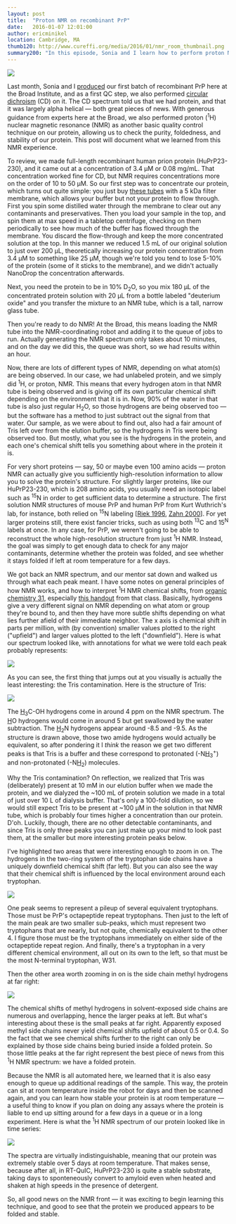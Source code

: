 ```yaml
---
layout: post
title:  "Proton NMR on recombinant PrP"
date:   2016-01-07 12:01:00
author: ericminikel
location: Cambridge, MA
thumb120: http://www.cureffi.org/media/2016/01/nmr_room_thumbnail.png
summary200: "In this episode, Sonia and I learn how to perform proton NMR as a quality control check on our recombinant prion protein."
---
```


![](/media/2016/01/nmr_room.png)

Last month, Sonia and I [produced](/2015/12/22/our-first-recombinant-prp-prep-at-broad/) our first batch of recombinant PrP here at the Broad Institute, and as a first QC step, we also performed [circular dichroism](/2015/12/26/circular-dichroism-on-recombinant-prp/) (CD) on it. The CD spectrum told us that we had protein, and that it was largely alpha helical &mdash; both great pieces of news. With generous guidance from experts here at the Broad, we also performed proton (<sup>1</sup>H) nuclear magnetic resonance (NMR) as another basic quality control technique on our protein, allowing us to check the purity, foldedness, and stability of our protein. This post will document what we learned from this NMR experience.

To review, we made full-length recombinant human prion protein (HuPrP23-230), and it came out at a concentration of 3.4 &mu;M or 0.08 mg/mL. That concentration worked fine for CD, but NMR requires concentrations more on the order of 10 to 50 &mu;M. So our first step was to concentrate our protein, which turns out quite simple: you just buy [these tubes](http://www.sigmaaldrich.com/labware/labware-products.html?TablePage=102217592) with a 5 kDa filter membrane, which allows your buffer but not your protein to flow through. First you spin some distilled water through the membrane to clear out any contaminants and preservatives. Then you load your sample in the top, and spin them at max speed in a tabletop centrifuge, checking on them periodically to see how much of the buffer has flowed through the membrane. You discard the flow-through and keep the more concentrated solution at the top. In this manner we reduced 1.5 mL of our original solution to just over 200 &mu;L, theoretically increasing our protein concentration from 3.4 &mu;M to something like 25 &mu;M, though we're told you tend to lose 5-10% of the protein (some of it sticks to the membrane), and we didn't actually NanoDrop the concentration afterwards.

Next, you need the protein to be in 10% D<sub>2</sub>O, so you mix 180 &mu;L of the concentrated protein solution with 20 &mu;L from a bottle labeled "deuterium oxide" and you transfer the mixture to an NMR tube, which is a tall, narrow glass tube.

Then you're ready to do NMR! At the Broad, this means loading the NMR tube into the NMR-coordinating robot and adding it to the queue of jobs to run. Actually generating the NMR spectrum only takes about 10 minutes, and on the day we did this, the queue was short, so we had results within an hour.

Now, there are lots of different types of NMR, depending on what atom(s) are being observed. In our case, we had unlabeled protein, and we simply did <sup>1</sup>H, or proton, NMR. This means that every hydrogen atom in that NMR tube is being observed and is giving off its own particular chemical shift depending on the environment that it is in. Now, 90% of the water in that tube is also just regular H<sub>2</sub>O, so those hydrogens are being observed too &mdash; but the software has a method to just subtract out the signal from that water. Our sample, as we were about to find out, also had a fair amount of Tris left over from the elution buffer, so the hydrogens in Tris were being observed too. But mostly, what you see is the hydrogens in the protein, and each one's chemical shift tells you something about where in the protein it is.

For very short proteins &mdash; say, 50 or maybe even 100 amino acids &mdash; proton NMR can actually give you sufficiently high-resolution information to allow you to solve the protein's structure. For slightly larger proteins, like our HuPrP23-230, which is 208 amino acids, you usually need an isotopic label such as <sup>15</sup>N in order to get sufficient data to determine a structure. The first solution NMR structures of mouse PrP and human PrP from Kurt Wuthrich's lab, for instance, both relied on <sup>15</sup>N labeling [[Riek 1996], [Zahn 2000]]. For yet larger proteins still, there exist fancier tricks, such as using both <sup>13</sup>C and 15<sup>N</sup> labels at once. In any case, for PrP, we weren't going to be able to reconstruct the whole high-resolution structure from just <sup>1</sup>H NMR. Instead, the goal was simply to get enough data to check for any major contaminants, determine whether the protein was folded, and see whether it stays folded if left at room temperature for a few days.

We got back an NMR spectrum, and our mentor sat down and walked us through what each peak meant. I have some notes on general principles of how NMR works, and how to interpret <sup>1</sup>H NMR chemical shifts, from [organic chemistry 31](/2015/04/24/organic-chemistry-31/), especially [this handout](/media/2015/04/chem-20-lecture-31-handout.pdf) from that class. Basically, hydrogens give a very different signal on NMR depending on what atom or group they're bound to, and then they have more subtle shifts depending on what lies further afield of their immediate neighbor. The x axis is chemical shift in parts per million, with (by convention) smaller values plotted to the right ("upfield") and larger values plotted to the left ("downfield"). Here is what our spectrum looked like, with annotations for what we were told each peak probably represents:

![](/media/2016/01/huprp23-230-1h-nmr-overall.png)

As you can see, the first thing that jumps out at you visually is actually the least interesting: the Tris contamination. Here is the structure of Tris:

![](/media/2015/12/tris.png)

The <u>H</u><sub>3</sub>C-OH hydrogens come in around 4 ppm on the NMR spectrum. The <u>H</u>O hydrogens would come in around 5 but get swallowed by the water subtraction. The <u>H</u><sub>2</sub>N hydrogens appear around -8.5 and -9.5. As the structure is drawn above, those two amide hydrogens would actually be equivalent, so after pondering it I *think* the reason we get two different peaks is that Tris is a buffer and these correspond to protonated (-N<u>H</u><sub>3</sub><sup>+</sup>) and non-protonated (-N<u>H</u><sub>2</sub>) molecules.

Why the Tris contamination? On reflection, we realized that Tris was (deliberately) present at 10 mM in our elution buffer when we made the protein, and we dialyzed the ~100 mL of protein solution we made in a total of just over 10 L of dialysis buffer. That's only a 100-fold dilution, so we would still expect Tris to be present at ~100 &mu;M in the solution in that NMR tube, which is probably four times higher a concentration than our protein. D'oh. Luckily, though, there are no other detectable contaminants, and since Tris is only three peaks you can just make up your mind to look past them, at the smaller but more interesting protein peaks below.

I've highlighted two areas that were interesting enough to zoom in on. The hydrogens in the two-ring system of the tryptophan side chains have a uniquely downfield chemical shift (far left). But you can also see the way that their chemical shift is influenced by the local environment around each tryptophan.

![](/media/2016/01/huprp23-230-1h-nmr-zoom1.png)

One peak seems to represent a pileup of several equivalent tryptophans. Those must be PrP's octapeptide repeat tryptophans. Then just to the left of the main peak are two smaller sub-peaks, which must represent two tryptophans that are nearly, but not quite, chemically equivalent to the other 4. I figure those must be the tryptophans immediately on either side of the octapeptide repeat region. And finally, there's a tryptophan in a very different chemical environment, all out on its own to the left, so that must be the most N-terminal tryptophan, W31.

Then the other area worth zooming in on is the side chain methyl hydrogens at far right:

![](/media/2016/01/huprp23-230-1h-nmr-zoom2.png)

The chemical shifts of methyl hydrogens in solvent-exposed side chains are numerous and overlapping, hence the larger peaks at left. But what's interesting about these is the small peaks at far right. Apparently exposed methyl side chains never yield chemical shifts upfield of about 0.5 or 0.4. So the fact that we see chemical shifts further to the right can only be explained by those side chains being buried inside a folded protein. So those little peaks at the far right represent the best piece of news from this <sup>1</sup>H NMR spectrum: we have a folded protein.

Because the NMR is all automated here, we learned that it is also easy enough to queue up additional readings of the sample. This way, the protein can sit at room temperature inside the robot for days and then be scanned again, and you can learn how stable your protein is at room temperature &mdash; a useful thing to know if you plan on doing any assays where the protein is liable to end up sitting around for a few days in a queue or in a long experiment. Here is what the <sup>1</sup>H NMR spectrum of our protein looked like in time series:

![](/media/2016/01/huprp23-230-1h-nmr-time-series.png)

The spectra are virtually indistinguishable, meaning that our protein was extremely stable over 5 days at room temperature. That makes sense, because after all, in RT-QuIC, HuPrP23-230 is quite a stable substrate, taking days to sponteneously convert to amyloid even when heated and shaken at high speeds in the presence of detergent.

So, all good news on the NMR front &mdash; it was exciting to begin learning this technique, and good to see that the protein we produced appears to be folded and stable.


[Riek 1996]: http://www.ncbi.nlm.nih.gov/pubmed/8700211 "Riek R, Hornemann S, Wider G, Billeter M, Glockshuber R, Wüthrich K. NMR structure of the mouse prion protein domain PrP(121-231). Nature. 1996 Jul 11;382(6587):180-2. PubMed PMID: 8700211."

[Zahn 2000]: http://www.ncbi.nlm.nih.gov/pubmed/10618385 "Zahn R, Liu A, Lührs T, Riek R, von Schroetter C, López García F, Billeter M,  Calzolai L, Wider G, Wüthrich K. NMR solution structure of the human prion protein. Proc Natl Acad Sci U S A. 2000 Jan 4;97(1):145-50. PubMed PMID: 10618385; PubMed Central PMCID: PMC26630."




